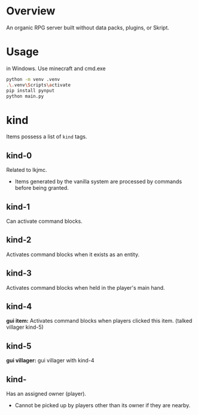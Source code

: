 # Overview
An organic RPG server built without data packs, plugins, or Skript.

# Usage
in Windows. Use minecraft and cmd.exe
```bash
python -m venv .venv
.\.venv\Scripts\activate
pip install pynput
python main.py
```

# kind
Items possess a list of `kind` tags.

## kind-0
Related to lkjmc.
-   Items generated by the vanilla system are processed by commands before being granted.

## kind-1
Can activate command blocks.

## kind-2
Activates command blocks when it exists as an entity.

## kind-3
Activates command blocks when held in the player's main hand.

## kind-4
**gui item:** Activates command blocks when players clicked this item. (talked villager kind-5)

## kind-5
**gui villager:** gui villager with kind-4

## kind-
Has an assigned owner (player).
-   Cannot be picked up by players other than its owner if they are nearby.